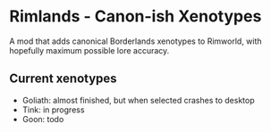 # Rimlands - Canon-ish Xenotypes
A mod that adds canonical Borderlands xenotypes to Rimworld, with hopefully maximum possible lore accuracy.
## Current xenotypes
- Goliath: almost finished, but when selected crashes to desktop
- Tink: in progress
- Goon: todo

